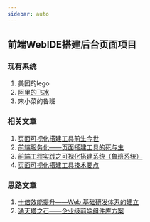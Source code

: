 ```yaml
---
sidebar: auto
---
```

## 前端WebIDE搭建后台页面项目
### 现有系统
1. 美团的lego
2. <a href="https://ice.work/">阿里的飞冰</a>
3. 宋小菜的鲁班

### 相关文章
1. <a href="https://juejin.im/post/5b0324f4518825426a20008d">页面可视化搭建工具前生今世</a>
1. <a href="https://www.cnblogs.com/sskyy/p/6496287.html">前端服务化——页面搭建工具的死与生</a>
1. <a href="https://juejin.im/post/5d8774bff265da03ae78b2a1">前端工程实践之可视化搭建系统（鲁班系统）</a>
1. <a href="https://juejin.im/entry/5c621873518825629457f93a">页面可视化搭建工具技术要点</a>

### 思路文章
1. <a href="https://zhuanlan.zhihu.com/p/34790596">十倍效能提升——Web 基础研发体系的建立</a>
1. <a href="https://www.cnblogs.com/sskyy/p/7002404.html">通天塔之石——企业级前端组件库方案</a>

<bottomuser 
    :contributors="[
        {name: 'xq', headimg:''},
        {name: 'nz', headimg:''}]" />